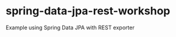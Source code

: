 spring-data-jpa-rest-workshop
========================

Example using Spring Data JPA with REST exporter